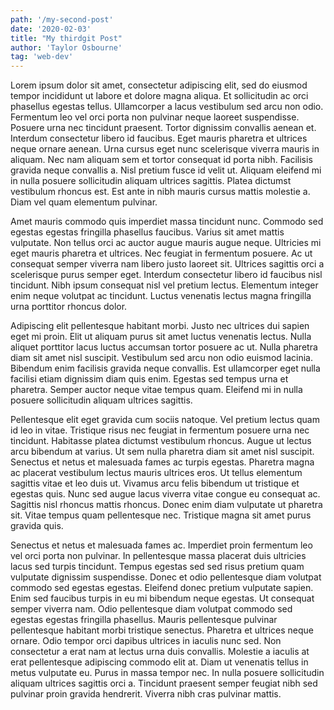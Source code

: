 ```yaml
---
path: '/my-second-post'
date: '2020-02-03'
title: "My thirdgit Post"
author: 'Taylor Osbourne'
tag: 'web-dev'
---
```


Lorem ipsum dolor sit amet, consectetur adipiscing elit, sed do eiusmod tempor incididunt ut labore et dolore magna aliqua. Et sollicitudin ac orci phasellus egestas tellus. Ullamcorper a lacus vestibulum sed arcu non odio. Fermentum leo vel orci porta non pulvinar neque laoreet suspendisse. Posuere urna nec tincidunt praesent. Tortor dignissim convallis aenean et. Interdum consectetur libero id faucibus. Eget mauris pharetra et ultrices neque ornare aenean. Urna cursus eget nunc scelerisque viverra mauris in aliquam. Nec nam aliquam sem et tortor consequat id porta nibh. Facilisis gravida neque convallis a. Nisl pretium fusce id velit ut. Aliquam eleifend mi in nulla posuere sollicitudin aliquam ultrices sagittis. Platea dictumst vestibulum rhoncus est. Est ante in nibh mauris cursus mattis molestie a. Diam vel quam elementum pulvinar.

Amet mauris commodo quis imperdiet massa tincidunt nunc. Commodo sed egestas egestas fringilla phasellus faucibus. Varius sit amet mattis vulputate. Non tellus orci ac auctor augue mauris augue neque. Ultricies mi eget mauris pharetra et ultrices. Nec feugiat in fermentum posuere. Ac ut consequat semper viverra nam libero justo laoreet sit. Ultrices sagittis orci a scelerisque purus semper eget. Interdum consectetur libero id faucibus nisl tincidunt. Nibh ipsum consequat nisl vel pretium lectus. Elementum integer enim neque volutpat ac tincidunt. Luctus venenatis lectus magna fringilla urna porttitor rhoncus dolor.

Adipiscing elit pellentesque habitant morbi. Justo nec ultrices dui sapien eget mi proin. Elit ut aliquam purus sit amet luctus venenatis lectus. Nulla aliquet porttitor lacus luctus accumsan tortor posuere ac ut. Nulla pharetra diam sit amet nisl suscipit. Vestibulum sed arcu non odio euismod lacinia. Bibendum enim facilisis gravida neque convallis. Est ullamcorper eget nulla facilisi etiam dignissim diam quis enim. Egestas sed tempus urna et pharetra. Semper auctor neque vitae tempus quam. Eleifend mi in nulla posuere sollicitudin aliquam ultrices sagittis.

Pellentesque elit eget gravida cum sociis natoque. Vel pretium lectus quam id leo in vitae. Tristique risus nec feugiat in fermentum posuere urna nec tincidunt. Habitasse platea dictumst vestibulum rhoncus. Augue ut lectus arcu bibendum at varius. Ut sem nulla pharetra diam sit amet nisl suscipit. Senectus et netus et malesuada fames ac turpis egestas. Pharetra magna ac placerat vestibulum lectus mauris ultrices eros. Ut tellus elementum sagittis vitae et leo duis ut. Vivamus arcu felis bibendum ut tristique et egestas quis. Nunc sed augue lacus viverra vitae congue eu consequat ac. Sagittis nisl rhoncus mattis rhoncus. Donec enim diam vulputate ut pharetra sit. Vitae tempus quam pellentesque nec. Tristique magna sit amet purus gravida quis.

Senectus et netus et malesuada fames ac. Imperdiet proin fermentum leo vel orci porta non pulvinar. In pellentesque massa placerat duis ultricies lacus sed turpis tincidunt. Tempus egestas sed sed risus pretium quam vulputate dignissim suspendisse. Donec et odio pellentesque diam volutpat commodo sed egestas egestas. Eleifend donec pretium vulputate sapien. Enim sed faucibus turpis in eu mi bibendum neque egestas. Ut consequat semper viverra nam. Odio pellentesque diam volutpat commodo sed egestas egestas fringilla phasellus. Mauris pellentesque pulvinar pellentesque habitant morbi tristique senectus. Pharetra et ultrices neque ornare. Odio tempor orci dapibus ultrices in iaculis nunc sed. Non consectetur a erat nam at lectus urna duis convallis. Molestie a iaculis at erat pellentesque adipiscing commodo elit at. Diam ut venenatis tellus in metus vulputate eu. Purus in massa tempor nec. In nulla posuere sollicitudin aliquam ultrices sagittis orci a. Tincidunt praesent semper feugiat nibh sed pulvinar proin gravida hendrerit. Viverra nibh cras pulvinar mattis.

